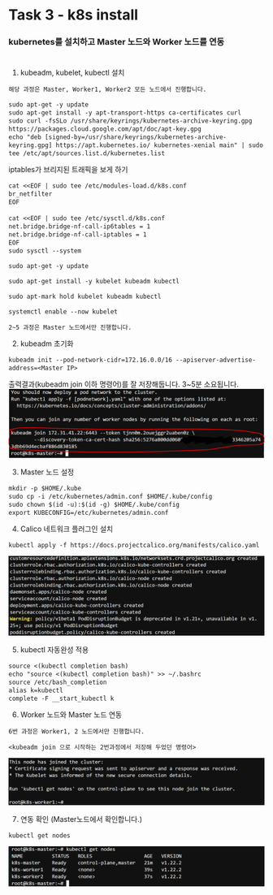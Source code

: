 # Task 3 - k8s install

###  kubernetes를 설치하고 Master 노드와 Worker 노드를 연동
#
1. kubeadm, kubelet, kubectl 설치

`해당 과정은 Master, Worker1, Worker2 모든 노드에서 진행합니다.`
```
sudo apt-get -y update
sudo apt-get install -y apt-transport-https ca-certificates curl
sudo curl -fsSLo /usr/share/keyrings/kubernetes-archive-keyring.gpg https://packages.cloud.google.com/apt/doc/apt-key.gpg
echo "deb [signed-by=/usr/share/keyrings/kubernetes-archive-keyring.gpg] https://apt.kubernetes.io/ kubernetes-xenial main" | sudo tee /etc/apt/sources.list.d/kubernetes.list
```
iptables가 브리지된 트래픽을 보게 하기
```
cat <<EOF | sudo tee /etc/modules-load.d/k8s.conf
br_netfilter
EOF

cat <<EOF | sudo tee /etc/sysctl.d/k8s.conf
net.bridge.bridge-nf-call-ip6tables = 1
net.bridge.bridge-nf-call-iptables = 1
EOF
sudo sysctl --system
```
```
sudo apt-get -y update
```
```
sudo apt-get install -y kubelet kubeadm kubectl
```
```
sudo apt-mark hold kubelet kubeadm kubectl
```
```
systemctl enable --now kubelet
```

`2~5 과정은 Master 노드에서만 진행합니다.`

2. kubeadm 초기화
```
kubeadm init --pod-network-cidr=172.16.0.0/16 --apiserver-advertise-address=<Master IP>
```
출력결과(kubeadm join 이하 명령어)를 잘 저장해둡니다.
3~5분 소요됩니다.
![](./img/3-kubeadm-init-result.png)

3. Master 노드 설정
```
mkdir -p $HOME/.kube
sudo cp -i /etc/kubernetes/admin.conf $HOME/.kube/config
sudo chown $(id -u):$(id -g) $HOME/.kube/config
export KUBECONFIG=/etc/kubernetes/admin.conf
```

4. Calico 네트워크 플러그인 설치
```
kubectl apply -f https://docs.projectcalico.org/manifests/calico.yaml
```
![](./img/3-calico-install.png)

5. kubectl 자동완성 적용
```
source <(kubectl completion bash)
echo "source <(kubectl completion bash)" >> ~/.bashrc
source /etc/bash_completion
alias k=kubectl
complete -F __start_kubectl k
```



6. Worker 노드와 Master 노드 연동

`6번 과정은 Worker1, 2 노드에서만 진행합니다.`
```
<kubeadm join 으로 시작하는 2번과정에서 저장해 두었던 명령어>
```
![](./img/3-kubeadm-join-result.png)


7. 연동 확인 (Master노드에서 확인합니다.)
```
kubectl get nodes
```

![](./img/3-kubectl-get-nodes.png)
